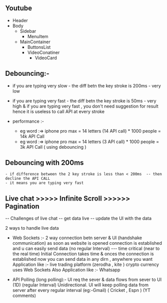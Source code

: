 ## Youtube

- Header
- Body
    - Sidebar
        - MenuItem
    - MainContainer
        - ButtonsList
        - VideoConatiner
            - VideoCard

## Debouncing:-
- if you are typing very slow - the diff betn the key stroke is 200ms - very low
- if you are typing very fast - the diff betn the key stroke is 50ms - very high
    & if you are typing very fast , you don't need suggestion for result
    hence it is useless to call API at every stroke

-    performance :-
        - eg word :=> iphone pro max = 14 letters (14 API call) * 1000 people = 14k API Call 
        - eg word :=> iphone pro max = 14 letters (3 API call) * 1000 people = 3k API Call   ( using debouncing )


## Debouncing with 200ms 
    - if difference between the 2 key stroke is less than < 200ms  -- then decline the API CALL
    - it means you are typing very fast



## Live chat >>>>> Infinite Scroll >>>>>> Pagination

-- Challenges of live chat
    -- get data live 
    -- update the UI with the data

2 ways to handle live data
 - Web Sockets :- 2 way connection betn server & UI (handshake communication) 
                    as soon as website is opened connection is established and u can easily send data (no regular Interval) --- time critical (near to the real time)
                    Initial Connection takes time & onces the connection is established now you can send data in any dirn , anywhere you want 
Application like :- live trading platform (zerodha , kite ) crypto currency uses Web Sockets
Also Application like :- Whatsapp


 - API Polling (long polling):- UI req the sever & data flows from sever to UI (1D) (regular Interval)
                                Unidirectional.
                                UI will keep polling data from server after every regular interval 
                                (eg:-Gmail) ( Cricket , Espn ) (YT comments)
